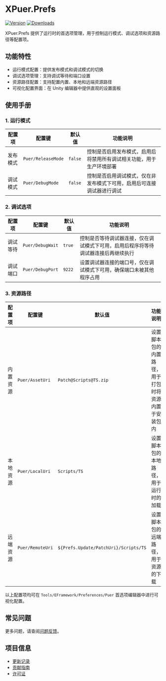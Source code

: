 # XPuer.Prefs

[![Version](https://img.shields.io/npm/v/org.eframework.u3d.puer)](https://www.npmjs.com/package/org.eframework.u3d.puer)
[![Downloads](https://img.shields.io/npm/dm/org.eframework.u3d.puer)](https://www.npmjs.com/package/org.eframework.u3d.puer)

XPuer.Prefs 提供了运行时的首选项管理，用于控制运行模式、调试选项和资源路径等配置项。

## 功能特性

- 运行模式配置：提供发布模式和调试模式的切换
- 调试选项管理：支持调试等待和端口设置
- 资源路径配置：支持配置内置、本地和远端资源路径
- 可视化配置界面：在 Unity 编辑器中提供直观的设置面板

## 使用手册

### 1. 运行模式

| 配置项 | 配置键 | 默认值 | 功能说明 |
|--------|--------|--------|----------|
| 发布模式 | `Puer/ReleaseMode` | `false` | 控制是否启用发布模式，启用后将禁用所有调试相关功能，用于生产环境部署 |
| 调试模式 | `Puer/DebugMode` | `false` | 控制是否启用调试模式，仅在非发布模式下可用，启用后可连接调试器进行调试 |

### 2. 调试选项

| 配置项 | 配置键 | 默认值 | 功能说明 |
|--------|--------|--------|----------|
| 调试等待 | `Puer/DebugWait` | `true` | 控制是否等待调试器连接，仅在调试模式下可用，启用后程序将等待调试器连接后再继续执行 |
| 调试端口 | `Puer/DebugPort` | `9222` | 设置调试器连接的端口号，仅在调试模式下可用，确保端口未被其他程序占用 |

### 3. 资源路径

| 配置项 | 配置键 | 默认值 | 功能说明 |
|--------|--------|--------|----------|
| 内置资源 | `Puer/AssetUri` | `Patch@Scripts@TS.zip` | 设置脚本包的内置路径，用于打包时将资源内置于安装包内 |
| 本地资源 | `Puer/LocalUri` | `Scripts/TS` | 设置脚本包的本地路径，用于运行时的加载 |
| 远端资源 | `Puer/RemoteUri` | `${Prefs.Update/PatchUri}/Scripts/TS` | 设置脚本包的远端路径，用于资源的下载 |

以上配置项均可在 `Tools/EFramework/Preferences/Puer` 首选项编辑器中进行可视化配置。

## 常见问题

更多问题，请查阅[问题反馈](../CONTRIBUTING.md#问题反馈)。

## 项目信息

- [更新记录](../CHANGELOG.md)
- [贡献指南](../CONTRIBUTING.md)
- [许可证](../LICENSE.md)